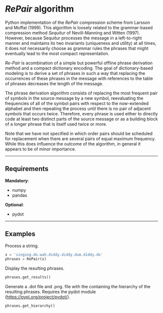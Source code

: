 # _RePair_ algorithm

Python implementation of the _RePair_ compression scheme from Larsson and Moffat (1999). This algorithm is loosely related to the grammar-based compression method _Sequitur_ of Nevill-Manning and Witten (1997). However, because Sequitur processes the message in a left-to-right manner and maintains its two invariants (uniqueness and utility) at all times, it does not necessarily choose as grammar rules the phrases that might eventually lead to the most compact representation.

_Re-Pair_ is acombination of a simple but powerful offline phrase derivation method and a compact dictionary encoding. The goal of dictionary-based modeling is to derive a set of phrases in such a way that replacing the occurrences of these phrases in the message with references to the table of phrases decreases the length of the message.

The phrase derivation algorithm consists of replacing the most frequent pair of symbols in the source message by a new symbol, reevaluating the frequencies of all of the symbol pairs with respect to the now-extended alphabet and then repeating the process until there is no pair of adjacent symbols that occurs twice.
Therefore, every phrase is used either to directly code at least two distinct parts of the source message or as a building block of a longer phrase that is itself used twice or more.

Note that we have not specified in which order pairs should be scheduled for replacement when there are several pairs of equal maximum frequency. While this does influence the outcome of the algorithm, in general it appears to be of minor importance.

---

## Requirements

**Mandatory**:

- numpy
- pandas

**Optional**:

- pydot

---

## Examples

Process a string.

```python
s = 'singing.do.wah.diddy.diddy.dum.diddy.do'
phrases = RePair(s)
```

Display the resulting phrases.

```python
phrases.get_results()
```

Generate a .dot file and .png. file with the containing the hierarchy of the resulting phrases. Requires the pydot module (https://pypi.org/project/pydot/).

```python
phrases.get_hierarchy()
```
